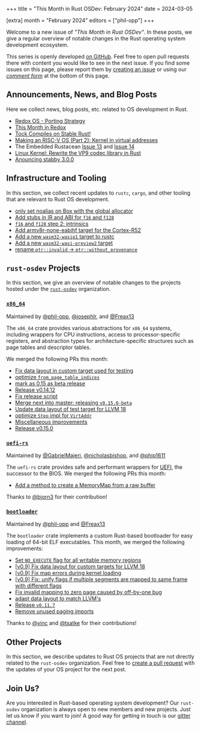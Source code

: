 +++
title = "This Month in Rust OSDev: February 2024"
date = 2024-03-05

[extra]
month = "February 2024"
editors = ["phil-opp"]
+++

Welcome to a new issue of _"This Month in Rust OSDev"_. In these posts, we give a regular overview of notable changes in the Rust operating system development ecosystem.

<!-- more -->

This series is openly developed [on GitHub](https://github.com/rust-osdev/homepage/). Feel free to open pull requests there with content you would like to see in the next issue. If you find some issues on this page, please report them by [creating an issue](https://github.com/rust-osdev/homepage/issues/new) or using our <a href="#comment-form">_comment form_</a> at the bottom of this page.

<!--
    This is a draft for the upcoming "This Month in Rust OSDev (February 2024)" post.
    Feel free to create pull requests against the `next` branch to add your
    content here.
    Please take a look at the past posts on https://rust-osdev.com/ to see the
    general structure of these posts.
-->

## Announcements, News, and Blog Posts

Here we collect news, blog posts, etc. related to OS development in Rust.

<!--
Please follow this template:

- [Title](https://example.com)
  - (optional) Some additional context
-->

- [Redox OS - Porting Strategy](https://www.redox-os.org/news/porting-strategy/)
- [This Month in Redox](https://redox-os.org/news/this-month-240229/)
- [Tock Compiles on Stable Rust!](https://tockos.org/blog/2024/talking-tock-55/)
- [Making an RISC-V OS (Part 2): Kernel in virtual addresses](https://traxys.me/riscv_os_2.html)
- The Embedded Rustacean [Issue 13](https://www.theembeddedrustacean.com/p/the-embedded-rustacean-issue-13) and [Issue 14](https://www.theembeddedrustacean.com/p/the-embedded-rustacean-issue-14)
- [Linux Kernel: Rewrite the VP9 codec library in Rust](https://lore.kernel.org/lkml/20240227215146.46487-1-daniel.almeida@collabora.com/)
- [Anouncing stabby 3.0.0](https://www.reddit.com/r/rust/comments/1amjknw/anouncing_stabby_300_and_rustconf_video_available/)

## Infrastructure and Tooling

In this section, we collect recent updates to `rustc`, `cargo`, and other tooling that are relevant to Rust OS development.

<!--
    Please use the following template:

- [Title](https://example.com)
  - (optional) Some additional context
-->

- [only set noalias on Box with the global allocator](https://github.com/rust-lang/rust/pull/122018)
- [Add stubs in IR and ABI for `f16` and `f128`](https://github.com/rust-lang/rust/pull/121728)
- [`f16` and `f128` step 2: intrinsics](https://github.com/rust-lang/rust/pull/121841)
- [Add armv8r-none-eabihf target for the Cortex-R52](https://github.com/rust-lang/rust/pull/110482)
- [Add a new `wasm32-wasip1` target to rustc](https://github.com/rust-lang/rust/pull/120468)
- [Add a new `wasm32-wasi-preview2` target](https://github.com/rust-lang/rust/pull/119616)
- [rename `ptr::invalid` -> `ptr::without_provenance`](https://github.com/rust-lang/rust/pull/117658)

## `rust-osdev` Projects

In this section, we give an overview of notable changes to the projects hosted under the [`rust-osdev`](https://github.com/rust-osdev/about) organization.

<!--
    Please use the following template:

    ### [`repo_name`](https://github.com/rust-osdev/repo_name)
    <span class="maintainers">Maintained by [@maintainer_1](https://github.com/maintainer_1)</span>

    The `repo_name` crate ...<<short introduction>>...

    We merged the following changes this month:
    <<changelog, either in list or text form>>
-->


### [`x86_64`](https://github.com/rust-osdev/x86_64)
<span class="maintainers">Maintained by [@phil-opp](https://github.com/phil-opp), [@josephlr](https://github.com/orgs/rust-osdev/people/josephlr), and [@Freax13](https://github.com/orgs/rust-osdev/people/Freax13)</span>

The `x86_64` crate provides various abstractions for `x86_64` systems, including wrappers for CPU instructions, access to processor-specific registers, and abstraction types for architecture-specific structures such as page tables and descriptor tables.

We merged the following PRs this month:

- [Fix data layout in custom target used for testing](https://github.com/rust-osdev/x86_64/pull/454)
- [optimize `from_page_table_indices`](https://github.com/rust-osdev/x86_64/pull/456)
- [mark as 0.15 as beta release](https://github.com/rust-osdev/x86_64/pull/455)
- [Release v0.14.12](https://github.com/rust-osdev/x86_64/pull/457)
- [Fix release script](https://github.com/rust-osdev/x86_64/pull/459)
- [Merge next into master: releasing `v0.15.0-beta`](https://github.com/rust-osdev/x86_64/pull/458)
- [Update data layout of test target for LLVM 18](https://github.com/rust-osdev/x86_64/pull/460)
- [optimize `Step` impl for `VirtAddr`](https://github.com/rust-osdev/x86_64/pull/462)
- [Miscellaneous improvements](https://github.com/rust-osdev/x86_64/pull/464)
- [Release v0.15.0](https://github.com/rust-osdev/x86_64/pull/463)


### [`uefi-rs`](https://github.com/rust-osdev/uefi-rs)
<span class="maintainers">Maintained by [@GabrielMajeri](https://github.com/GabrielMajeri), [@nicholasbishop](https://github.com/nicholasbishop), and [@phip1611](https://github.com/phip1611)</span>

The `uefi-rs` crate provides safe and performant wrappers for [UEFI](https://en.wikipedia.org/wiki/Unified_Extensible_Firmware_Interface), the successor to the BIOS. We merged the following PRs this month:


<!--
- [chore(deps): lock file maintenance](https://github.com/rust-osdev/uefi-rs/pull/1067)
- [chore(deps): update crate-ci/typos action to v1.18.0](https://github.com/rust-osdev/uefi-rs/pull/1066)
- [fix(deps): update rust crate itertools to v0.12.1](https://github.com/rust-osdev/uefi-rs/pull/1063)
- [fix(deps): update rust crate ureq to v2.9.4](https://github.com/rust-osdev/uefi-rs/pull/1065)
- [chore(deps): update crate-ci/typos action to v1.18.2](https://github.com/rust-osdev/uefi-rs/pull/1069)
- [fix(deps): update rust crate tempfile to v3.10.0](https://github.com/rust-osdev/uefi-rs/pull/1072)
- [fix(deps): update rust crate ureq to v2.9.5](https://github.com/rust-osdev/uefi-rs/pull/1070)
- [fix(deps): update rust crate syn to v2.0.49](https://github.com/rust-osdev/uefi-rs/pull/1075)
- [chore(deps): update dorny/paths-filter action to v3](https://github.com/rust-osdev/uefi-rs/pull/1078)
- [fix(deps): update rust crate ureq to v2.9.6](https://github.com/rust-osdev/uefi-rs/pull/1076)
- [fix(deps): update rust crate anyhow to v1.0.80](https://github.com/rust-osdev/uefi-rs/pull/1079)
- [fix(deps): update rust crate serde_json to v1.0.114](https://github.com/rust-osdev/uefi-rs/pull/1080)
- [fix(deps): update rust crate crates-index to v2.6.0](https://github.com/rust-osdev/uefi-rs/pull/1083)
- [fix(deps): update rust crate syn to v2.0.50](https://github.com/rust-osdev/uefi-rs/pull/1082)
-->

- [Add a method to create a MemoryMap from a raw buffer](https://github.com/rust-osdev/uefi-rs/pull/1074)

Thanks to [@bjorn3](https://github.com/bjorn3) for their contribution!


### [`bootloader`](https://github.com/rust-osdev/bootloader)
<span class="maintainers">Maintained by [@phil-opp](https://github.com/phil-opp) and [@Freax13](https://github.com/orgs/rust-osdev/people/Freax13)</span>

The `bootloader` crate implements a custom Rust-based bootloader for easy loading of 64-bit ELF executables. This month, we merged the following improvements:

- [Set `NO_EXECUTE` flag for all writable memory regions](https://github.com/rust-osdev/bootloader/pull/409)
- [[v0.9] Fix data layout for custom targets for LLVM 18](https://github.com/rust-osdev/bootloader/pull/421)
- [[v0.9] Fix map errors during kernel loading](https://github.com/rust-osdev/bootloader/pull/422)
- [[v0.9] Fix: unify flags if multiple segments are mapped to same frame with different flags](https://github.com/rust-osdev/bootloader/pull/423)
- [Fix invalid mapping to zero page caused by off-by-one bug](https://github.com/rust-osdev/bootloader/pull/424)
- [adapt data layout to match LLVM's](https://github.com/rust-osdev/bootloader/pull/420)
- [Release `v0.11.7`](https://github.com/rust-osdev/bootloader/pull/426)
- [Remove unused paging imports](https://github.com/rust-osdev/bootloader/pull/430)

Thanks to [@vinc](https://github.com/vinc) and [@tsatke](https://github.com/tsatke) for their contributions!

## Other Projects

In this section, we describe updates to Rust OS projects that are not directly related to the `rust-osdev` organization. Feel free to [create a pull request](https://github.com/rust-osdev/homepage/pulls) with the updates of your OS project for the next post.

<!--
    Please use the following template:

    ### [`owner_name/repo_name`](https://github.com/rust-osdev/owner_name/repo_name)
    <span class="maintainers">(Section written by [@your_github_name](https://github.com/your_github_name))</span>

    ...<<your project updates>>...
-->

## Join Us?

Are you interested in Rust-based operating system development? Our `rust-osdev` organization is always open to new members and new projects. Just let us know if you want to join! A good way for getting in touch is our [gitter channel](https://gitter.im/rust-osdev/Lobby).
